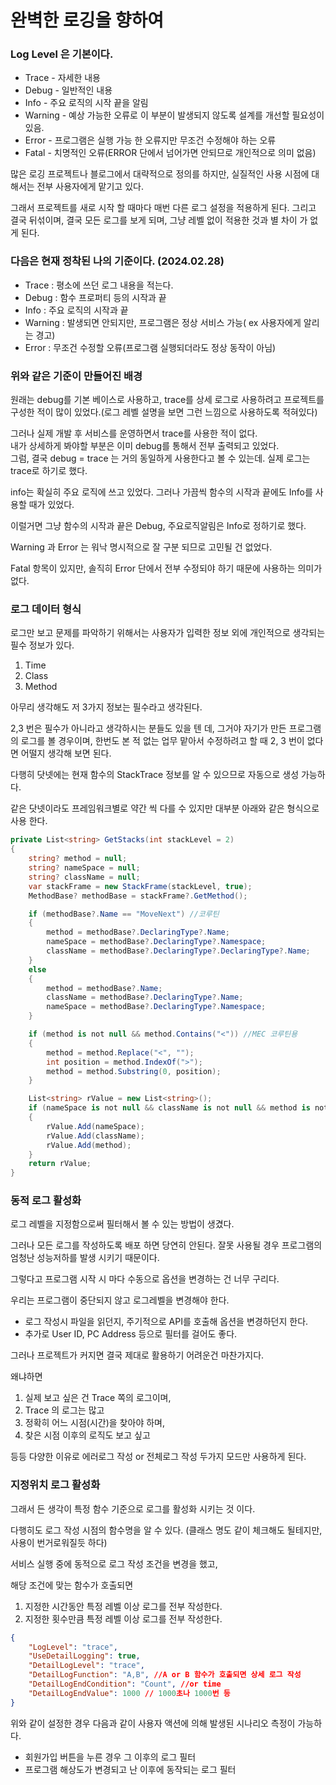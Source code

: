 # 완벽한 로깅을 향하여

### Log Level 은 기본이다.&#x20;

* Trace   -  자세한 내용
* Debug - 일반적인 내용
* Info      - 주요 로직의 시작 끝을 알림
* Warning - 예상 가능한 오류로 이 부분이 발생되지 않도록 설계를 개선할 필요성이 있음.
* Error - 프로그램은 실행 가능 한 오류지만 무조건 수정해야 하는 오류
* Fatal - 치명적인 오류(ERROR 단에서 넘어가면 안되므로 개인적으로 의미 없음)

많은 로깅 프로젝트나 블로그에서 대략적으로 정의를 하지만, 실질적인 사용 시점에 대해서는 전부 사용자에게 맡기고 있다.&#x20;

그래서 프로젝트를 새로 시작 할 때마다 매번 다른 로그 설정을 적용하게 된다. 그리고 결국 뒤섞이며, 결국 모든 로그를 보게 되며, 그냥 레벨 없이 적용한 것과 별 차이 가 없게 된다.&#x20;



### 다음은 현재 정착된 나의 기준이다. (2024.02.28)

* Trace : 평소에 쓰던 로그 내용을 적는다.&#x20;
* Debug : 함수  프로퍼티 등의 시작과 끝
* Info : 주요 로직의 시작과 끝
* Warning : 발생되면 안되지만, 프로그램은 정상 서비스 가능( ex 사용자에게 알리는 경고)
* Error : 무조건 수정할 오류(프로그램 실행되더라도 정상 동작이 아님)



### 위와 같은 기준이 만들어진 배경

원래는 debug를 기본 베이스로 사용하고, trace를 상세 로그로 사용하려고 프로젝트를 구성한  적이 많이 있었다.(로그 레벨 설명을 보면 그런 느낌으로 사용하도록 적혀있다)

그러나 실제 개발 후 서비스를 운영하면서 trace를 사용한 적이 없다. \
내가 상세하게 봐야할 부분은 이미 debug를 통해서 전부 출력되고 있었다. \
그럼, 결국 debug = trace 는 거의 동일하게 사용한다고 볼 수 있는데.  실제 로그는 trace로 하기로 했다.&#x20;



info는 확실히 주요 로직에 쓰고 있었다.  그러나 가끔씩 함수의 시작과 끝에도 Info를 사용할 때가 있었다.&#x20;

이럴거면 그냥 함수의 시작과 끝은 Debug, 주요로직알림은 Info로 정하기로 했다.&#x20;



Warning 과 Error 는 워낙 명시적으로 잘 구분 되므로 고민될 건 없었다.&#x20;

Fatal 항목이 있지만, 솔직히 Error 단에서 전부 수정되야 하기 때문에 사용하는 의미가 없다.&#x20;



### 로그 데이터 형식

로그만 보고 문제를 파악하기 위해서는 사용자가 입력한 정보 외에 개인적으로 생각되는 필수 정보가 있다.

1. Time
2. Class&#x20;
3. Method&#x20;

아무리 생각해도 저 3가지 정보는 필수라고 생각된다.&#x20;

2,3 번은 필수가 아니라고 생각하시는 분들도 있을 텐 데, 그거야 자기가 만든 프로그램의 로그를 볼 경우이며, 한번도 본 적 없는 업무 맡아서 수정하려고 할 때 2, 3 번이 없다면 어떨지 생각해 보면 된다.&#x20;



다행히 닷넷에는 현재 함수의 StackTrace 정보를 알 수 있으므로 자동으로 생성 가능하다.&#x20;

같은 닷넷이라도 프레임워크별로 약간 씩 다를 수 있지만 대부분 아래와 같은 형식으로 사용 한다.&#x20;

```csharp
private List<string> GetStacks(int stackLevel = 2)
{
    string? method = null;
    string? nameSpace = null;
    string? className = null;
    var stackFrame = new StackFrame(stackLevel, true);
    MethodBase? methodBase = stackFrame?.GetMethod();

    if (methodBase?.Name == "MoveNext") //코루틴
    {
        method = methodBase?.DeclaringType?.Name;
        nameSpace = methodBase?.DeclaringType?.Namespace;
        className = methodBase?.DeclaringType?.DeclaringType?.Name;
    }
    else
    {
        method = methodBase?.Name;
        className = methodBase?.DeclaringType?.Name;
        nameSpace = methodBase?.DeclaringType?.Namespace;
    }

    if (method is not null && method.Contains("<")) //MEC 코루틴용
    {
        method = method.Replace("<", "");
        int position = method.IndexOf(">");
        method = method.Substring(0, position);
    }

    List<string> rValue = new List<string>();
    if (nameSpace is not null && className is not null && method is not null)
    {
        rValue.Add(nameSpace);
        rValue.Add(className);
        rValue.Add(method);
    }
    return rValue;
}
```



### 동적 로그 활성화

로그 레벨을 지정함으로써 필터해서 볼 수 있는 방법이 생겼다. &#x20;

그러나 모든 로그를 작성하도록 배포 하면 당연히 안된다. 잘못 사용될 경우 프로그램의 엄청난 성능저하를 발생 시키기 때문이다. &#x20;

그렇다고 프로그램 시작 시 마다 수동으로 옵션을 변경하는 건 너무 구리다.&#x20;

우리는 프로그램이 중단되지 않고 로그레벨을 변경해야 한다.&#x20;

* 로그 작성시 파일을 읽던지, 주기적으로  API를 호출해 옵션을 변경하던지 한다.&#x20;
* 추가로 User ID, PC Address 등으로 필터를 걸어도 좋다.&#x20;



그러나 프로젝트가 커지면 결국 제대로 활용하기 어려운건 마찬가지다.&#x20;

왜냐하면&#x20;

1. 실제 보고 싶은 건 Trace 쪽의 로그이며, &#x20;
2. Trace 의 로그는 많고
3. 정확히 어느 시점(시간)을 찾아야 하며,&#x20;
4. 찾은 시점 이후의 로직도 보고 싶고

등등 다양한 이유로 에러로그 작성 or 전체로그 작성 두가지 모드만 사용하게 된다.&#x20;



### 지정위치 로그 활성화

그래서 든 생각이 특정 함수 기준으로 로그를 활성화 시키는 것 이다.&#x20;

다행히도 로그 작성 시점의 함수명을 알 수 있다.  (클래스 명도 같이 체크해도 될테지만, 사용이 번거로워질듯 하다)



서비스 실행 중에 동적으로 로그 작성 조건을 변경을 했고,

해당 조건에 맞는 함수가 호출되면

1. 지정한 시간동안 특정 레벨 이상 로그를 전부 작성한다.
2. 지정한 횟수만큼 특정 레벨 이상 로그를 전부 작성한다.&#x20;

```json
{
    "LogLevel": "trace",
    "UseDetailLogging": true,
    "DetailLogLevel": "trace",
    "DetailLogFunction": "A,B", //A or B 함수가 호출되면 상세 로그 작성
    "DetailLogEndCondition": "Count", //or time
    "DetailLogEndValue": 1000 // 1000초나 1000번 등
}
```

위와 같이 설정한 경우 다음과 같이 사용자 액션에 의해 발생된 시나리오 측정이 가능하다.

* 회원가입 버튼을 누른 경우 그 이후의 로그 필터
* 프로그램 해상도가 변경되고 난 이후에 동작되는 로그 필터

